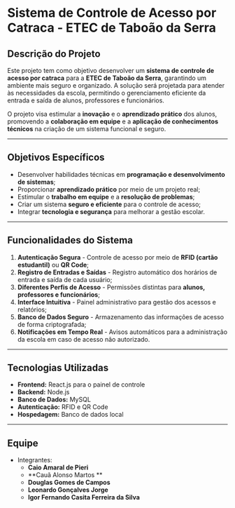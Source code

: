 # Sistema de Controle de Acesso por Catraca - ETEC  de Taboão da Serra

## Descrição do Projeto
Este projeto tem como objetivo desenvolver um **sistema de controle de acesso por catraca** para a **ETEC  de Taboão da Serra**, garantindo um ambiente mais seguro e organizado. A solução será projetada para atender às necessidades da escola, permitindo o gerenciamento eficiente da entrada e saída de alunos, professores e funcionários.

O projeto visa estimular a **inovação** e o **aprendizado prático** dos alunos, promovendo a **colaboração em equipe** e a **aplicação de conhecimentos técnicos** na criação de um sistema funcional e seguro.

---

## Objetivos Específicos
- Desenvolver habilidades técnicas em **programação e desenvolvimento de sistemas**;
- Proporcionar **aprendizado prático** por meio de um projeto real;
- Estimular o **trabalho em equipe** e a **resolução de problemas**;
- Criar um sistema **seguro e eficiente** para o controle de acesso;
- Integrar **tecnologia e segurança** para melhorar a gestão escolar.

---

## Funcionalidades do Sistema
1. **Autenticação Segura** - Controle de acesso por meio de **RFID (cartão estudantil)** ou **QR Code**;
2. **Registro de Entradas e Saídas** - Registro automático dos horários de entrada e saída de cada usuário;
3. **Diferentes Perfis de Acesso** - Permissões distintas para **alunos, professores e funcionários**;
4. **Interface Intuitiva** - Painel administrativo para gestão dos acessos e relatórios;
5. **Banco de Dados Seguro** - Armazenamento das informações de acesso de forma criptografada;
6. **Notificações em Tempo Real** - Avisos automáticos para a administração da escola em caso de acesso não autorizado.

---

## Tecnologias Utilizadas
- **Frontend:** React.js para o painel de controle
- **Backend:** Node.js 
- **Banco de Dados:** MySQL
- **Autenticação:** RFID e QR Code
- **Hospedagem:** Banco de dados local

---
## Equipe
- Integrantes:
  - **Caio Amaral de Pieri**
  - **Cauã Alonso Martos **
  - **Douglas Gomes de Campos**
  - **Leonardo Gonçalves Jorge**
  - **Igor Fernando Casita Ferreira da Silva**


